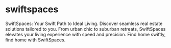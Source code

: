 # swiftspaces
SwiftSpaces: Your Swift Path to Ideal Living. Discover seamless real estate solutions tailored to you. From urban chic to suburban retreats, SwiftSpaces elevates your living experience with speed and precision. Find home swiftly, find home with SwiftSpaces.
